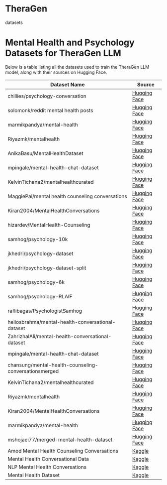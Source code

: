 # TheraGen
datasets
# Mental Health and Psychology Datasets for TheraGen LLM

Below is a table listing all the datasets used to train the TheraGen LLM model, along with their sources on Hugging Face.

| **Dataset Name**                                           | **Source**                                                  |
|------------------------------------------------------------|-------------------------------------------------------------|
| chillies/psychology-conversation                           | [Hugging Face](https://huggingface.co/datasets/chillies/psychology-conversation) |
| solomonk/reddit mental health posts                        | [Hugging Face](https://huggingface.co/datasets/solomonk/reddit_mental_health_posts) |
| marmikpandya/mental-health                                 | [Hugging Face](https://huggingface.co/datasets/marmikpandya/mental-health) |
| Riyazmk/mentalhealth                                       | [Hugging Face](https://huggingface.co/datasets/riyazmk/mentalhealth) |
| AnikaBasu/MentalHealthDataset                              | [Hugging Face](https://huggingface.co/datasets/AnikaBasu/MentalHealthDataset) |
| mpingale/mental-health-chat-dataset                        | [Hugging Face](https://huggingface.co/datasets/mpingale/mental-health-chat-dataset) |
| KelvinTichana2/mentalhealthcurated                         | [Hugging Face](https://huggingface.co/datasets/KelvinTichana2/mentalhealthcurated) |
| MaggiePai/mental health counseling conversations           | [Hugging Face](https://huggingface.co/datasets/MaggiePai/mental_health_counseling_conversations) |
| Kiran2004/MentalHealthConversations                        | [Hugging Face](https://huggingface.co/datasets/Kiran2004/MentalHealthConversations) |
| hizardev/MentalHealth-Counseling                    | [Hugging Face](https://huggingface.co/datasets/hizardev/MentalHealth-Counseling) |
| samhog/psychology-10k                                      | [Hugging Face](https://huggingface.co/datasets/samhog/psychology-10k) |
| jkhedri/psychology-dataset                                 | [Hugging Face](https://huggingface.co/datasets/jkhedri/psychology-dataset) |
| jkhedri/psychology-dataset-split                           | [Hugging Face](https://huggingface.co/datasets/jkhedri/psychology-dataset-split) |
| samhog/psychology-6k                                       | [Hugging Face](https://huggingface.co/datasets/samhog/psychology-6k) |
| samhog/psychology-RLAIF                                    | [Hugging Face](https://huggingface.co/datasets/samhog/psychology-RLAIF) |
| raflibagas/PsychologistSamhog                              | [Hugging Face](https://huggingface.co/datasets/raflibagas/PsychologistSamhog) |
| heliosbrahma/mental-health-conversational-dataset          | [Hugging Face](https://huggingface.co/datasets/heliosbrahma/mental_health_chatbot_dataset) |
| ZahrizhalAli/mental-health-conversational-dataset          | [Hugging Face](https://huggingface.co/datasets/ZahrizhalAli/mental-health-conversational-dataset) |
| mpingale/mental-health-chat-dataset                        | [Hugging Face](https://huggingface.co/datasets/mpingale/mental-health-chat-dataset) |
| chansung/mental-health-counseling-conversationsmerged      | [Hugging Face](https://huggingface.co/datasets/chansung/mental-health-counseling-conversations-merged) |
| KelvinTichana2/mentalhealthcurated                         | [Hugging Face](https://huggingface.co/datasets/KelvinTichana2/mentalhealthcurated) |
| Riyazmk/mentalhealth                                       | [Hugging Face](https://huggingface.co/datasets/riyazmk/mentalhealth) |
| Kiran2004/MentalHealthConversations                        | [Hugging Face](https://huggingface.co/datasets/Kiran2004/MentalHealthConversations) |
| marmikpandya/mental-health                                 | [Hugging Face](https://huggingface.co/datasets/marmikpandya/mental-health) |
| mshojaei77/merged-mental-health-dataset                    | [Hugging Face](https://huggingface.co/datasets/mshojaei77/merged-mental-health-dataset) |
| Amod Mental Health Counseling Conversations                    | [Kaggle](https://www.kaggle.com/datasets/thedevastator/amod-mental-health-counseling-conversations-data) |
| Mental Health Conversational Data                    | [Kaggle](https://www.kaggle.com/datasets/elvis23/mental-health-conversational-data) |
| NLP Mental Health Conversations                    | [Kaggle](https://www.kaggle.com/datasets/thedevastator/nlp-mental-health-conversations) |
| Mental Health Dataset                    | [Kaggle](https://www.kaggle.com/datasets/programmerrdai/mental-health-dataset) |
